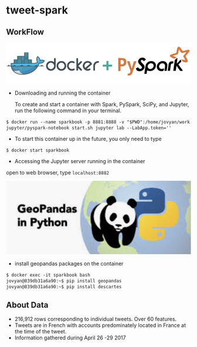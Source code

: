 # tweet-spark

## WorkFlow


![](src/docker_pyspark.png)


- Downloading and running the container
  
  To create and start a container with Spark, PySpark, SciPy, and Jupyter, run the following command in your terminal.

```
$ docker run --name sparkbook -p 8881:8888 -v "$PWD":/home/jovyan/work jupyter/pyspark-notebook start.sh jupyter lab --LabApp.token=''
```

- To start this container up in the future, you only need to type

```
$ docker start sparkbook  
```

- Accessing the Jupyter server running in the container

 open to web browser, type ```localhost:8882```
 
![Geopandas](src/gp.png) 

- install geopandas packages on the container

```
$ docker exec -it sparkbook bash
jovyan@839db31a6a90:~$ pip install geopandas
jovyan@839db31a6a90:~$ pip install descartes
```


## About Data
 - 216,912 rows corresponding to individual tweets. Over 60 features.
 - Tweets are in French with accounts predominately located in France at the time of the tweet.
 - Information gathered during April 26 -29 2017
